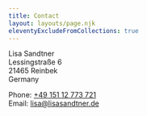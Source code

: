 ```yaml
---
title: Contact
layout: layouts/page.njk
eleventyExcludeFromCollections: true
---
```


Lisa Sandtner\
Lessingstraße 6\
21465 Reinbek\
Germany

Phone: [+49 151 12 773 721](tel:+4915112773721)\
Email: [lisa@lisasandtner.de](mailto:lisa@lisasandtner.de)
